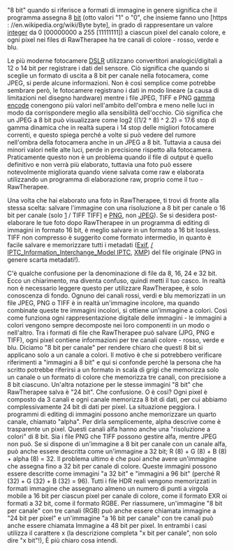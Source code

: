 "8 bit" quando si riferisce a formati di immagine in genere significa
che il programma assegna 8 [bit](https://en.wikipedia.org/wiki/Bit)
(otto valori "1" o "0", che insieme fanno uno \[https :
//en.wikipedia.org/wiki/Byte byte\], in grado di rappresentare un valore
[integer](https://en.wikipedia.org/wiki/Integer) da 0 \[00000000 a 255
\[11111111\]) a ciascun pixel del canalo colore, e ogni pixel nei files
di RawTherapee ha tre canali di colore - rosso, verde e blu.

Le più moderne fotocamere [DSLR](https://en.wikipedia.org/wiki/DSLR)
utilizzano convertitori analogici/digitali a 12 o 14 bit per registrare
i dati del sensore. Ciò significa che quando si sceglie un formato di
uscita a 8 bit per canale nella fotocamera, come JPEG, si perde alcune
informazioni. Non è così semplice come potrebbe sembrare però, le
fotocamere registrano i dati in modo lineare (a causa di limitazioni nel
disegno hardware) mentre i file JPEG, TIFF e PNG [gamma
encode](https://en.wikipedia.org/wiki/Gamma_correction) conengono più
valori nell'ambito dell'ombra e meno nelle luci in modo da corrispondere
meglio alla sensibilità dell'occhio. Ciò significa che un JPEG a 8 bit
può visualizzare come log2 ((1/2 ^ 8) ^ 2.2) = 17.6 stop di gamma
dinamica che in realtà supera i 14 stop delle migliori fotocamere
correnti, e questo spiega perché a volte si può vedere del rumore
nell'ombra della fotocamera anche in un JPEG a 8 bit. Tuttavia a causa
dei minori valori nelle alte luci, perde in precisione rispetto alla
fotocamera. Praticamente questo non è un problema quando il file di
output è quello definitivo e non verrà più elaborato, tuttavia una foto
può essere notevolmente migliorata quando viene salvata come raw e
elaborata utilizzando un programma di elaborazione raw, proprio come il
tuo - RawTherapee.

Una volta che hai elaborato una foto in RawTherapee, ti trovi di fronte
alla stessa scelta: salvare l'immagine con una risoluzione a 8 bit per
canale o 16 bit per canale (solo [1](https://en.wikipedia.org/wiki) /
TIFF TIFF\] e
[PNG](https://en.wikipedia.org/wiki/Portable_Network_Graphics), non
[JPEG](https://en.wikipedia.org/wiki/JPEG)). Se si desidera
post-elaborare le tue foto dopo RawTherapee in un programma di editing
di immagini in formato 16 bit, è meglio salvare in un formato a 16 bit
lossless. TIFF non compresso è suggerito come formato intermedio, in
quanto è facile salvare e memorizzare tutti i metadati
([Exif](https://en.wikipedia.org/wiki/Exif), [/
IPTC_Information_Interchange_Model IPTC](https://en.wikipedia.org/wiki),
[XMP](https://en.wikipedia.org/wiki/Extensible_Metadata_Platform)) del
file originale (PNG in genere scarta metadati!).

C'è qualche confusione per la denominazione di file da 8, 16, 24 e 32
bit. Ecco un chiarimento, ma diventa confuso, quindi metti il tuo casco.
In realtà non è necessario leggere questo per utilizzare RawTherapee, è
solo conoscenza di fondo. Ognuno dei canali rossi, verdi e blu
memorizzati in un file JPEG, PNG o TIFF è in realtà un'immagine
incolore, ma quando combinate queste tre immagini incolori, si ottiene
un'immagine a colori. Così come funziona ogni rappresentazione digitale
delle immagini - le immagini a colori vengono sempre decomposte nei loro
componenti in un modo o nell'altro. Tra i formati di file che
RawTherapee può salvare (JPG, PNG e TIFF), ogni pixel contiene
informazioni per tre canali colore - rosso, verde e blu. Diciamo "8 bit
per canale" per rendere chiaro che questi 8 bit si applicano solo a un
canale a colori. Il motivo è che si potrebbero verificare riferimenti a
"immagini a 8 bit" e qui si confonde perché la persona che ha scritto
potrebbe riferirsi a un formato in scala di grigi che memorizza solo un
canale o un formato di colore che memorizza tre canali, con precisione a
8 bit ciascuno. Un'altra notazione per le stesse immagini "8 bit" che
RawTherapee salva è "24 bit". Che confusione. O è così? Ogni pixel è
composto da 3 canali e ogni canale memorizza 8 bit di dati, per cui
abbiamo complessivamente 24 bit di dati per pixel. La situazione
peggiora. I programmi di editing di immagini possono anche memorizzare
un quarto canale, chiamato "alpha". Per dirla semplicemente, alpha
descrive come è trasparente un pixel. Questi canali alfa hanno anche una
"risoluzione a colori" di 8 bit. Sia i file PNG che TIFF possono gestire
alfa, mentre JPEG non può. Se si dispone di un'immagine a 8 bit per
canale con un canale alfa, può anche essere descritta come un'immagine a
32 bit; R (8) + G (8) + B (8) + alpha (8) = 32. Il problema ultimo è che
puoi anche avere un'immagine che assegna fino a 32 bit per canale di
colore. Queste immagini possono essere descritte come immagini "a 32
bit" e "immagini a 96 bit" (perché R (32) + G (32) + B (32) = 96). Tutti
i file HDR reali vengono memorizzati in formati immagine che assegnano
almeno un numero di punti a virgola mobile a 16 bit per ciascun pixel
per canale di colore, come il formato EXR oi formati a 32 bit, come il
formato RGBE. Per riassumere, un'immagine "8 bit per canale" con tre
canali (RGB) può anche essere chiamata immagine a "24 bit per pixel" e
un'immagine "a 16 bit per canale" con tre canali può anche essere
chiamata Immagine a 48 bit per pixel. In entrambi i casi utilizza il
carattere x (la descrizione completa "x bit per canale", non solo dire
"x bit"!), È più chiaro cosa intendi.
